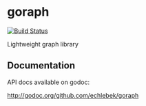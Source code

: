 goraph
======

[![Build Status](https://api.travis-ci.org/echlebek/goraph.png?branch=master)](http://travis-ci.org/echlebek/goraph)

Lightweight graph library

Documentation
-------------

API docs available on godoc:

http://godoc.org/github.com/echlebek/goraph
